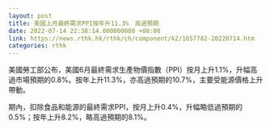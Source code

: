 ```yaml
---
layout: post
title: 美國上月最終需求PPI按年升11.3%　高過預期
date: 2022-07-14 22:38:14.000000000 +08:00
link: https://news.rthk.hk/rthk/ch/component/k2/1657782-20220714.htm
categories: rthk
---
```


美國勞工部公布，美國6月最終需求生產物價指數（PPI）按月上升1.1%，升幅高過市場預期的0.8%。按年上升11.3%，亦高過預期的10.7%，主要受能源價格上升帶動。

期內，扣除食品和能源的最終需求PPI，按月上升0.4%，升幅略低過預期的0.5%；按年上升8.2%，略高過預期的8.1%。
